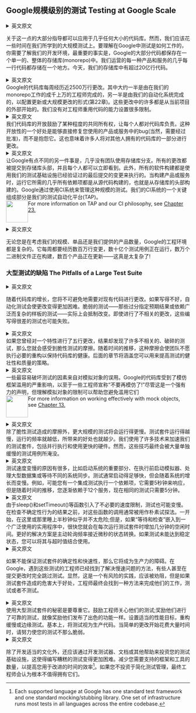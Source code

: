 ## Google规模级别的测试 Testing at Google Scale
<details> <summary>英文原文</summary><div style="border:1px solid #eee;padding:5px;background-color:#F2F2F2">
Much of the guidance to this point can be applied to codebases of almost any size. However, we should spend some time on what we have learned testing at our very large scale. To understand how testing works at Google, you need an understanding of our development environment, the most important fact about which is that most of Google’s code is kept in a single, monolithic repository (monorepo). Almost every line of code for every product and service we operate is all stored in one place. We have more than two billion lines of code in the repository today.
</div></details>

关于这一点的大部分指导都可以应用于几乎任何大小的代码库。然而，我们应该花一些时间在我们所学到的大规模测试上。要理解在Google中测试是如何工作的，你需要了解我们的开发环境，最重要的事实是，Google的大部分代码都保存在一个单一的、整体的存储库(monorepo)中。我们运营的每一种产品和服务的几乎每一行代码都存储在一个地方。今天，我们的存储库中有超过20亿行代码。

<details> <summary>英文原文</summary><div style="border:1px solid #eee;padding:5px;background-color:#F2F2F2">
Google’s codebase experiences close to 25 million lines of change every week. Roughly half of them are made by the tens of thousands of engineers working in our monorepo, and the other half by our automated systems, in the form of configuration updates or large-scale changes (Chapter 22). Many of those changes are initiated from outside the immediate project. We don’t place many limitations on the ability of engineers to reuse code.
</div></details>
Google的代码库每周经历近2500万行更改。其中大约一半是由在我们的monorepo工作的成千上万的工程师完成的，另一半是由我们的自动化系统完成的，以配置更新或大规模更改的形式(第22章)。这些更改中的许多都是从当前项目的外部开始的。我们没有对工程师重用代码的能力设置很多限制。

<details> <summary>英文原文</summary><div style="border:1px solid #eee;padding:5px;background-color:#F2F2F2">
The openness of our codebase encourages a level of co-ownership that lets everyone take responsibility for the codebase. One benefit of such openness is the ability to directly fix bugs in a product or service you use (subject to approval, of course) instead of complaining about it. This also implies that many people will make changes in a part of the codebase owned by someone else.
</div></details>
我们代码库的开放鼓励了某种程度的共同所有权，让每个人都对代码库负责。这种开放性的一个好处是能够直接修复您使用的产品或服务中的bug(当然，需要经过批准)，而不是抱怨它。这也意味着许多人将对其他人拥有的代码库的一部分进行更改。

<details> <summary>英文原文</summary><div style="border:1px solid #eee;padding:5px;background-color:#F2F2F2">
Another thing that makes Google a little different is that almost no teams use repository branching. All changes are committed to the repository head and are immediately visible for everyone to see. Furthermore, all software builds are performed using the last committed change that our testing infrastructure has validated. When a product or service is built, almost every dependency required to run it is also built from source, also from the head of the repository. Google manages testing at this scale by use of a CI system. One of the key components of our CI system is our Test Automated Platform (TAP).
</div></details>
让Google有点不同的另一件事是，几乎没有团队使用存储库分支。所有的更改都被提交到存储库头部，并且每个人都可以立即看到。此外，所有的软件构建都是使用我们的测试基础设施已经验证过的最后提交的变更来执行的。当构建产品或服务时，运行它所需的几乎所有依赖项都是从源代码构建的，也就是从存储库的头部构建的。Google通过使用CI系统来管理这种规模的测试。我们的CI系统的一个关键组成部分是我们的测试自动化平台(TAP)。

<div> <image src='./pic/bird.png' width=60 style="float:left"/>
For more information on TAP and our CI philosophy, see <a href='./Chapter-22-0.md'>Chapter 23.</a>
</div>
<br/>
<br/>

<details> <summary>英文原文</summary><div style="border:1px solid #eee;padding:5px;background-color:#F2F2F2">
Whether you are considering our size, our monorepo, or the number of products we offer, Google’s engineering environment is complex. Every week it experiences millions of changing lines, billions of test cases being run, tens of thousands of binaries being built, and hundreds of products being updated—talk about complicated!
</div></details>

无论您是在考虑我们的规模、单品还是我们提供的产品数量，Google的工程环境都是复杂的。它每周都要经历数百万行变更，数十亿个测试用例正在运行，数万个二进制文件正在构建，数百个产品正在更新——这真是太复杂了!

### 大型测试的缺陷 The Pitfalls of a Large Test Suite


<details> <summary>英文原文</summary><div style="border:1px solid #eee;padding:5px;background-color:#F2F2F2">
As a codebase grows, you will inevitably need to make changes to existing code. When poorly written, automated tests can make it more difficult to make those changes. Brittle tests—those that over-specify expected outcomes or rely on extensive and complicated boilerplate—can actually resist change. These poorly written tests can fail even when unrelated changes are made.
</div></details>

随着代码库的增长，您将不可避免地需要对现有代码进行更改。如果写得不好，自动化测试会使更改变得更加困难。脆弱的测试——那些过分指定预期结果或依赖广泛而复杂的样板的测试——实际上会抵制改变。即使进行了不相关的更改，这些编写得很差的测试也可能失败。

<details> <summary>英文原文</summary><div style="border:1px solid #eee;padding:5px;background-color:#F2F2F2">
If you have ever made a five-line change to a feature only to find dozens of unrelated, broken tests, you have felt the friction of brittle tests. Over time, this friction can make a team reticent to perform necessary refactoring to keep a codebase healthy. The subsequent chapters will cover strategies that you can use to improve the robustness and quality of your tests.
</div></details>
如果您曾经对一个特性进行了五行更改，结果却发现了许多不相关的、破碎的测试，那么您就会感受到脆性测试的摩擦。随着时间的推移，这种摩擦会使团队不愿执行必要的重构以保持代码库的健康。后面的章节将涵盖您可以用来提高测试的健壮性和质量的策略。

<details> <summary>英文原文</summary><div style="border:1px solid #eee;padding:5px;background-color:#F2F2F2">
Some of the worst offenders of brittle tests come from the misuse of mock objects. Google’s codebase has suffered so badly from an abuse of mocking frameworks that it has led some engineers to declare “no more mocks!” Although that is a strong statement, understanding the limitations of mock objects can help you avoid misusing them
</div></details>
一些最容易破坏测试的因素来自对模拟对象的误用。Google的代码库受到了模仿框架滥用的严重影响，以至于一些工程师宣称“不要再模仿了!”尽管这是一个强有力的声明，但理解模拟对象的限制可以帮助您避免滥用它们

<div> <image src='./pic/bird.png' width=60 style="float:left"/>
For more information on working effectively with mock objects, see <a href='./Chapter-13-0.md'>Chapter 13.</a>
</div>
<br/>
<br/>

<details> <summary>英文原文</summary><div style="border:1px solid #eee;padding:5px;background-color:#F2F2F2">
In addition to the friction caused by brittle tests, a larger suite of tests will be slower to run. The slower a test suite, the less frequently it will be run, and the less benefit it provides. We use a number of techniques to speed up our test suite, including parallelizing execution and using faster hardware. However, these kinds of tricks are eventually swamped by a large number of individually slow test cases.
</div></details>
除了脆性测试造成的摩擦外，更大规模的测试将会运行得更慢。测试套件运行得越慢，运行的频率就越低，所带来的好处也就越少。我们使用了许多技术来加速我们的测试套件，包括并行执行和使用更快的硬件。然而，这些技巧最终会被大量单独缓慢的测试用例所淹没。

<details> <summary>英文原文</summary><div style="border:1px solid #eee;padding:5px;background-color:#F2F2F2">
Tests can become slow for many reasons, like booting significant portions of a system, firing up an emulator before execution, processing large datasets, or waiting for disparate systems to synchronize. Tests often start fast enough but slow down as the system grows. For example, maybe you have an integration test exercising a single dependency that takes five seconds to respond, but over the years you grow to depend on a dozen services, and now the same tests take five minutes.
</div></details>
测试速度变慢的原因有很多，比如启动系统的重要部分、在执行前启动模拟器、处理大型数据集或等待不同的系统同步。测试通常启动得足够快，但会随着系统的增长而变慢。例如，可能您有一个集成测试执行一个依赖项，它需要5秒钟来响应，但是随着时间的推移，您逐渐依赖于12个服务，现在相同的测试只需要5分钟。

<details> <summary>英文原文</summary><div style="border:1px solid #eee;padding:5px;background-color:#F2F2F2">
Tests can also become slow due to unnecessary speed limits introduced by functions like sleep() and setTimeout(). Calls to these functions are often used as naive heuristics before checking the result of nondeterministic behavior. Sleeping for half a second here or there doesn’t seem too dangerous at first; however, if a “wait-and-check” is embedded in a widely used utility, pretty soon you have added minutes of idle time to every run of your test suite. A better solution is to actively poll for a state transition with a frequency closer to microseconds. You can combine this with a timeout value in case a test fails to reach a stable state.
</div></details>
由于sleep()和setTimeout()等函数引入了不必要的速度限制，测试也可能变慢。在检查不确定性行为的结果之前，对这些函数的调用通常被用作朴素试探法。一开始，在这里或那里睡上半秒钟似乎并不太危险;但是，如果“等待和检查”嵌入到一个广泛使用的实用程序中，很快您就会在每次运行测试套件时增加几分钟的空闲时间。更好的解决方案是主动轮询频率接近微秒的状态转换。如果测试未能达到稳定状态，您可以将其与超时值结合使用。

<details> <summary>英文原文</summary><div style="border:1px solid #eee;padding:5px;background-color:#F2F2F2">
Failing to keep a test suite deterministic and fast ensures it will become roadblock to productivity. At Google, engineers who encounter these tests have found ways to work around slowdowns, with some going as far as to skip the tests entirely when submitting changes. Obviously, this is a risky practice and should be discouraged, but if a test suite is causing more harm than good, eventually engineers will find a way to get their job done, tests or no tests.
</div></details>

如果不能保证测试套件的确定性和快速性，那么它将成为生产力的障碍。在Google，遇到这些测试的工程师已经找到了解决慢速问题的方法，有些人甚至在提交更改时完全跳过测试。显然，这是一个有风险的实践，应该被劝阻，但是如果测试套件造成的危害大于好处，工程师最终会找到一种方法来完成他们的工作，测试或者不测试。

<details> <summary>英文原文</summary><div style="border:1px solid #eee;padding:5px;background-color:#F2F2F2">
The secret to living with a large test suite is to treat it with respect. Incentivize engineers to care about their tests; reward them as much for having rock-solid tests as you would for having a great feature launch. Set appropriate performance goals and refactor slow or marginal tests. Basically, treat your tests like production code. When simple changes begin taking nontrivial time, spend effort making your tests less brittle.
</div></details>
使用大型测试套件的秘密是要尊重它。鼓励工程师关心他们的测试;奖励他们进行了可靠的测试，就像奖励他们发布了出色的功能一样。设置适当的性能目标，重构缓慢或边缘测试。基本上，将测试视为生产代码。当简单的更改开始花费大量时间时，请努力使您的测试不那么脆弱。

<details> <summary>英文原文</summary><div style="border:1px solid #eee;padding:5px;background-color:#F2F2F2">
In addition to developing the proper culture, invest in your testing infrastructure by developing linters, documentation, or other assistance that makes it more difficult to write bad tests. Reduce the number of frameworks and tools you need to support to increase the efficiency of the time you invest to improve things.If you don’t invest in making it easy to manage your tests, eventually engineers will decide it isn’t worth having them at all.
</div></details>

除了开发适当的文化外，还应该通过开发测试器、文档或其他帮助来投资您的测试基础设施，这使得编写糟糕的测试变得更加困难。减少您需要支持的框架和工具的数量，以提高您用于改进的时间的效率[^8]。如果您不投资于简化测试管理，最终工程师会认为根本不值得拥有它们。




[^8]:Each supported language at Google has one standard test framework and one standard mocking/stubbing library. One set of infrastructure runs most tests in all languages across the entire codebase.


